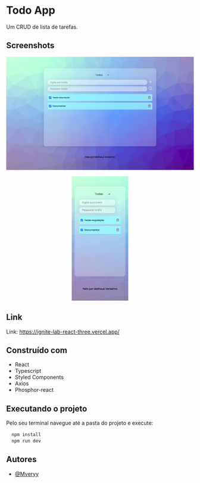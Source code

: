 # Todo App

Um CRUD de lista de tarefas.

## Screenshots

![](./public/screenshots/desktop.png)
<p align="center">
<img width="30%" src="./public/screenshots/mobile.png">
</p>

## Link

Link: https://ignite-lab-react-three.vercel.app/

## Construído com

-   React
-   Typescript 
-   Styled Components
-   Axios
-   Phosphor-react

## Executando o projeto

Pelo seu terminal navegue até a pasta do projeto e execute:

```cl
  npm install
  npm run dev
```

## Autores

-   [@Mveryy](https://github.com/Mveryy)